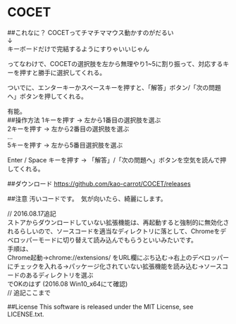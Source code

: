 # COCET
##これなに？
COCETってチマチママウス動かすのがだるい  
↓  
キーボードだけで完結するようにすりゃいいじゃん  
  
ってなわけで、COCETの選択肢を左から無理やり1~5に割り振って、対応するキーを押すと勝手に選択してくれる。  
  
ついでに、エンターキーかスペースキーを押すと、「解答」ボタン/「次の問題へ」ボタンを押してくれる。  
  
  
有能。  
##操作方法
1キーを押す -> 左から1番目の選択肢を選ぶ  
2キーを押す -> 左から2番目の選択肢を選ぶ  
...  
5キーを押す -> 左から5番目選択肢を選ぶ  
  
Enter / Space キーを押す -> 「解答」/「次の問題へ」ボタンを空気を読んで押してくれる。  

##ダウンロード
<https://github.com/kao-carrot/COCET/releases>

##注意
汚いコードです。　気が向いたら、綺麗にします。
  
// 2016.08.17追記  
ストアからダウンロードしていない拡張機能は、再起動すると強制的に無効化されるらしいので、ソースコードを適当なディレクトリに落として、Chromeをデベロッパーモードに切り替えて読み込んでもらうといいみたいです。  
手順は、  
Chrome起動->chrome://extensions/ をURL欄にぶち込む->右上のデベロッパーにチェックを入れる->パッケージ化されていない拡張機能を読み込む->ソースコードのあるディレクトリを選ぶ  
でOKのはず (2016.08 Win10_x64にて確認)  
//  追記ここまで


##License
This software is released under the MIT License, see LICENSE.txt.
